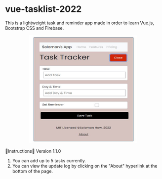 # vue-tasklist-2022
This is a lightweight task and reminder app made in order to learn Vue.js, Bootstrap CSS and Firebase.

<p align="center">
  <img 
    width="350"
    height="350"
    src="/public/screencap.jpg"
  >
</p>

📜Instructions:scroll:
Version 1.1.0
1. You can add up to 5 tasks currently.
2. You can view the update log by clicking on the "About" hyperlink at the bottom of the page.
